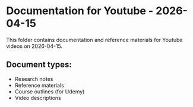 # Documentation for Youtube - 2026-04-15

This folder contains documentation and reference materials for Youtube videos on 2026-04-15.

## Document types:
- Research notes
- Reference materials
- Course outlines (for Udemy)
- Video descriptions

